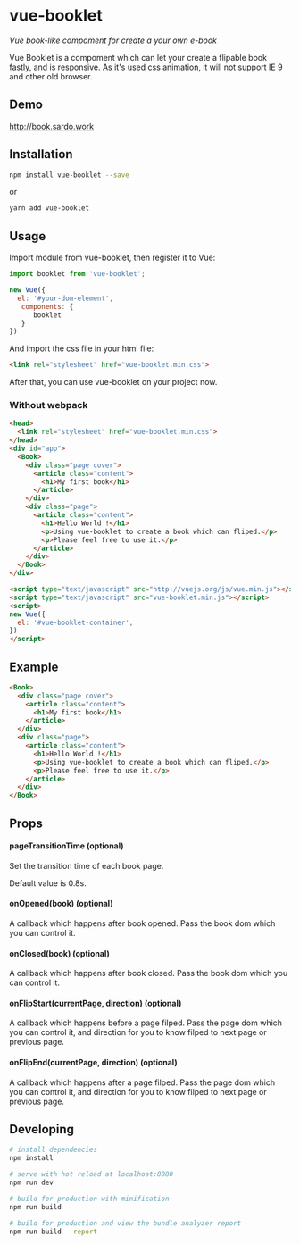 # vue-booklet
*Vue book-like compoment for create a your own e-book*

Vue Booklet is a compoment which can let your create a flipable book fastly, and is responsive.
As it's used css animation, it will not support IE 9 and other old browser.

## Demo

http://book.sardo.work

## Installation
```bash
npm install vue-booklet --save
```

or

```bash
yarn add vue-booklet
```

## Usage

Import module from vue-booklet, then register it to Vue:

```js
import booklet from 'vue-booklet';

new Vue({
  el: '#your-dom-element',
   components: {
      booklet
   }
})
```

And import the css file in your html file:
```html
<link rel="stylesheet" href="vue-booklet.min.css">
```

After that, you can use vue-booklet on your project now.

### Without webpack

```html
<head>
  <link rel="stylesheet" href="vue-booklet.min.css">
</head>
<div id="app">
  <Book>
    <div class="page cover">
      <article class="content">
        <h1>My first book</h1>
      </article>
    </div>
    <div class="page">
      <article class="content">
        <h1>Hello World !</h1>
        <p>Using vue-booklet to create a book which can fliped.</p>
        <p>Please feel free to use it.</p>
      </article>
    </div>
  </Book>
</div>

<script type="text/javascript" src="http://vuejs.org/js/vue.min.js"></script>
<script type="text/javascript" src="vue-booklet.min.js"></script>
<script>
new Vue({
  el: '#vue-booklet-container',
})
</script>
```

## Example
```html
<Book>
  <div class="page cover">
    <article class="content">
      <h1>My first book</h1>
    </article>
  </div>
  <div class="page">
    <article class="content">
      <h1>Hello World !</h1>
      <p>Using vue-booklet to create a book which can fliped.</p>
      <p>Please feel free to use it.</p>
    </article>
  </div>
</Book>
```

## Props
#### pageTransitionTime (optional)
Set the transition time of each book page.

Default value is 0.8s.

#### onOpened(book) (optional)
A callback which happens after book opened. Pass the book dom which you can control it.

#### onClosed(book) (optional)
A callback which happens after book closed. Pass the book dom which you can control it.

#### onFlipStart(currentPage, direction) (optional)
A callback which happens before a page filped. Pass the page dom which you can control it,
and direction for you to know filped to next page or previous page.

#### onFlipEnd(currentPage, direction) (optional)
A callback which happens after a page filped. Pass the page dom which you can control it,
and direction for you to know filped to next page or previous page.


## Developing

``` bash
# install dependencies
npm install

# serve with hot reload at localhost:8080
npm run dev

# build for production with minification
npm run build

# build for production and view the bundle analyzer report
npm run build --report
```
